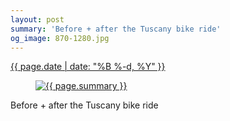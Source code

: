 ```yaml
---
layout: post
summary: 'Before + after the Tuscany bike ride'
og_image: 870-1280.jpg
---
```


<div class="post">
 <time>
  <a href="/870">
   {{ page.date | date: "%B %-d, %Y" }}
  </a>
 </time>
 <a href="/870">
  <figure data-taken="7/7/2019">
   <img alt="{{ page.summary }}" sizes="(min-width: 700px) 50vw, calc(100vw - 2rem)" src="{{ site.assets_url }}/870-640.jpg" srcset="{{ site.assets_url }}/870-320.jpg 320w, {{ site.assets_url }}/870-640.jpg 640w, {{ site.assets_url }}/870-960.jpg 960w, {{ site.assets_url }}/870-1280.jpg 1280w"/>
  </figure>
 </a>
 <span>
  Before + after the Tuscany bike ride
 </span>
</div>
